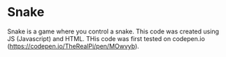 # Snake
Snake is a game where you control a snake. This code was created using JS (Javascript) and HTML. THis code was first tested on codepen.io (https://codepen.io/TheRealPi/pen/MOwvyb).
